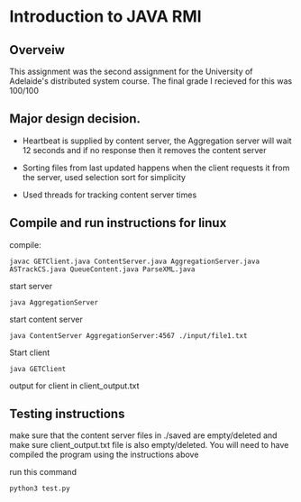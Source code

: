 # Introduction to JAVA RMI 

## Overveiw
This assignment was the second assignment for the University of Adelaide's distributed system course. The final grade I recieved for this was 100/100

## Major design decision. 

- Heartbeat is supplied by content server, the Aggregation server will wait 12 seconds and if no response then it removes the content server

- Sorting files from last updated happens when the client requests it from the server, used selection sort for simplicity 

- Used threads for tracking content server times


## Compile and run instructions for linux 
compile:
```
javac GETClient.java ContentServer.java AggregationServer.java ASTrackCS.java QueueContent.java ParseXML.java
```
start server
```
java AggregationServer
```
start content server
```
java ContentServer AggregationServer:4567 ./input/file1.txt
```
Start client
```
java GETClient
```
output for client in client_output.txt


## Testing instructions
make sure that the content server files in ./saved are empty/deleted and make sure client_output.txt file is also empty/deleted. You will need to have compiled the program using the instructions above

run this command 
```
python3 test.py 
```

